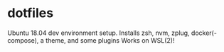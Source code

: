 # dotfiles
Ubuntu 18.04 dev environment setup. Installs zsh, nvm, zplug, docker(-compose), a theme, and some plugins
Works on WSL(2)!
